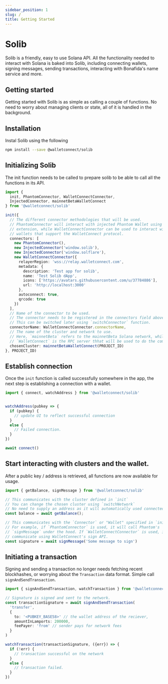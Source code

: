 ```yaml
---
sidebar_position: 1
slug: /
title: Getting Started
---
```



# Solib

Solib is a friendly, easy to use Solana API. All the functionality needed to interact with Solana is baked into Solib, including connecting wallets, signing messages, sending transactions, interacting with Bonafida's name service  and more.

## Getting started

Getting started with Solib is as simple as calling a couple of functions. No
need to worry about managing clients or state, all of it is handled in the
background.

## Installation

Instal Solib using the following

```bash npm2yarn
npm install --save @walletconnect/solib
```

## Initializing Solib

The init function needs to be called to prepare solib to be able to call all the functions in its API.

```ts
import { 
  init, PhantomConnector, WalletConnectConnector, 
  InjectedConnector, mainnetBetaWalletConnect
} from '@walletconnect/solib'

init({
  // The different connector methodologies that will be used.
  // PhantomConnector will interact with injected Phantom Wallet using browser
  // extension, while WalletConnectConnector can be used to interact with all
  // wallets that support the WalletConnect protocol.
  connectors: [
    new PhantomConnector(),
    new InjectedConnector('window.solib'),
    new InjectedConnector('window.solflare'),
    new WalletConnectConnector({
      relayerRegion: 'wss://relay.walletconnect.com',
      metadata: {
        description: 'Test app for solib',
        name: 'Test Solib dApp',
        icons: ['https://avatars.githubusercontent.com/u/37784886'],
        url: 'http://localhost:3000'
      },
      autoconnect: true,
      qrcode: true
    })
  ],
  // Name of the connector to be used.
  // The connector needs to be registered in the connectors field above.
  // This can be switched later using `switchConnector` function.
  connectorName: WalletConnectConnector.connectorName,
  // The name of the cluster and network to use.
  // Here, `mainnetBeta` refers to the mainnetBeta Solana network, while
  // `WalletConnect` is the RPC server thhat will be used to do the communication
  chosenCluster: mainnetBetaWalletConnect(PROJECT_ID)
}, PROJECT_ID)
```

## Establish connection
Once the `init` function is called successfully somewhere in the app, the next
step is establishing a connection with a wallet.

```ts
import { connect, watchAddress } from '@walletconnect/solib'


watchAddress(pubkey => {
  if (pubkey) {
    // update UI to reflect successful connection
  }
  else {
    // Failed connection.
  }
})

await connect()
```

## Start interacting with clusters and the wallet.
After a public key / address is retrieved, all functions are now available for
usage.

```ts
import { getBalance, signMessage } from '@walletconnect/solib'

// This communicates with the cluster defined in `init`
// You can change the chosen cluster using `switchNetwork`
// No need to supply an address as it will automatically used connected address
const balance = await getBalance();

// This communicates with the `Connector` or "Wallet" specified in `init`.
// For example, if `PhantomConnector` is used, it will call Phantom's
// `signMessage` under the hood. If `WalletConnectConnector` is used, it will
// communicate using WalletConnect's sign API.
const signature = await signMessage('Some message to sign')
```

## Initiating a transaction
Signing and sending a transaction no longer needs fetching recent blockhashes,
or worrying about the `Transaction` data format. Simple call
`signAndSendTransaction`.

```ts
import { signAndSendTransaction, watchTransaction } from '@walletconnect/solib'

// Signature is signed and sent to the network.
const transactionSignature = await signAndSendTransaction(
  'transfer', 
  { 
    to: '<PUBKEY_BASE58>' // the wallet address of the reciever,
    amountInLamports: 200000, 
    feePayer: 'from' // sender pays for network fees
  }
)       

watchTransaction(transactionSignature, ({err}) => {
  if (!err) {
    // transaction successful on the network
  }
  else {
    // transaction failed.
  }
})
```







